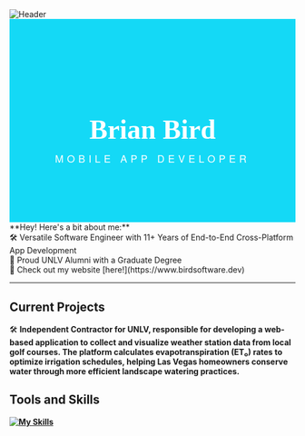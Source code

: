 <span align="center">
  <img src="header![header](https://github.com/user-attachments/assets/dc7c03c8-3b43-49fd-a5e3-fca74c25b704)
.png" alt="Header"/>
</span>
<div style="background-color:#14d9f6; padding:100px 20px; text-align:center; color:white; font-family: 'Helvetica Neue', sans-serif;">
  <h1 style="font-family: 'Yesteryear', cursive; font-size:48px; margin-bottom: 10px;">Brian Bird</h1>
  <p style="font-size:18px; letter-spacing:6px; margin:0;">MOBILE APP DEVELOPER</p>
</div>
**Hey! Here's a bit about me:**
<br />
🛠️ Versatile Software Engineer with 11+ Years of End-to-End Cross-Platform App Development <br />
📜 Proud UNLV Alumni with a Graduate Degree <br />
🐛 Check out my website [here!](https://www.birdsoftware.dev)

---

## Current Projects

🛠️ <b>Independent Contractor for UNLV<b />, responsible for developing a web-based application to collect and visualize weather station data from local golf courses. The platform calculates evapotranspiration (ET₀) rates to optimize irrigation schedules, helping Las Vegas homeowners conserve water through more efficient landscape watering practices.
<br />

## Tools and Skills

[![My Skills](https://skillicons.dev/icons?i=flutter,swift,java,cs,cpp,vscode,python,nodejs,express,go,linux,windows,bash,powershell)](https://skillicons.dev)
<br />
<!--
## Completed Courses

🖥️ Computer Science I and II <br />
⚙ Introduction to Systems Programming <br />
🔍 Data Structures and Algorithms <br />
💿 Computer Organization <br />
💾 Operating Systems <br />
👨🏽‍💻 Programming Languages, Concepts, and Implementation <br />
🌎 Social Implications of Computer Technology <br />
🧠 Introduction to Machine Learning <br />
🎯 Analysis of Algorithms <br />
💡 Formal Language and Automata <br />
🧭 Compiler Construction <br />
🛜 Computer Networks <br />
ℹ️ Database Management Systems <br />

![header](https://github.com/user-attachments/assets/dd26db3c-a6b6-4170-9fc4-d6fd279a24d0)

**omgdory/omgdory** is a ✨ _special_ ✨ repository because its `README.md` (this file) appears on your GitHub profile.

Here are some ideas to get you started:

- 🔭 I’m currently working on ...
- 🌱 I’m currently learning ...
- 👯 I’m looking to collaborate on ...
- 🤔 I’m looking for help with ...
- 💬 Ask me about ...
- 📫 How to reach me: ...
- 😄 Pronouns: ...
- ⚡ Fun fact: ...
-->
